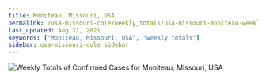 ```yaml
---
title: Moniteau, Missouri, USA
permalink: /usa-missouri-cole/weekly_totals/usa-missouri-moniteau-weekly_totals.html
last_updated: Aug 31, 2021
keywords: ["Moniteau, Missouri, USA", "weekly totals"]
sidebar: usa-missouri-cole_sidebar
---
```


![Weekly Totals of Confirmed Cases for Moniteau, Missouri, USA](/covid_tracker/images/graphs/usa-missouri-moniteau-weekly_totals_graph.png)
